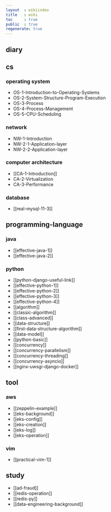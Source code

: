 ```yaml
---
layout  : wikiindex
title   : wiki
toc     : true
public  : true
regenerate: true
---
```


## diary

## cs

### operating system

* OS-1-Introduction-to-Operating-Systems
* OS-2-System-Structure-Program-Execution
* OS-3-Process
* OS-4-Process-Management
* OS-5-CPU-Scheduling

### network

* NW-1-Introduction
* NW-2-1-Application-layer
* NW-2-2-Application-layer

### computer architecture

* [[CA-1-Introduction]]
* CA-2-Virtualization
* CA-3-Performance

### database

* [[real-mysql-11-3]]

## programming-language

### java

* [[effective-java-1]]
* [[effective-java-2]]

### python

* [[python-django-useful-link]]
* [[effective-python-1]]
* [[effective-python-2]]
* [[effective-python-3]]
* [[effective-python-4]]
* [[algorithm]]
* [[classic-algorithm]] 
* [[class-advanced]]
* [[data-structure]] 
* [[first-data-structure-algorithm]]
* [[data-model]]
* [[python-basic]]
* [[concurrency]]
* [[concurrency-parallelism]]
* [[concurrency-threading]]
* [[concurrency-asyncio]]
* [[nginx-uwsgi-django-docker]]

## tool

### aws

* [[zeppelin-example]]
* [[eks-background]]
* [[eks-config]]
* [[eks-creation]]
* [[eks-log]]
* [[eks-operation]] 

### vim

* [[practical-vim-1]]

## study

* [[ad-fraud]]
* [[redis-operation]]
* [[redis-py]]
* [[data-engineering-background]]

